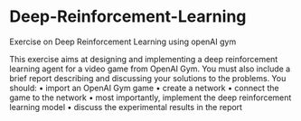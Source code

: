 # Deep-Reinforcement-Learning
Exercise on Deep Reinforcement Learning using openAI gym

This exercise aims at designing and implementing a deep reinforcement learning agent for a video game from OpenAI Gym. You must also include a brief report describing and discussing your solutions to the problems.
 You should: 
•	import an OpenAI Gym game
•	create a network
•	connect the game to the network
•	most importantly, implement the deep reinforcement learning model
•	discuss the experimental results in the report

